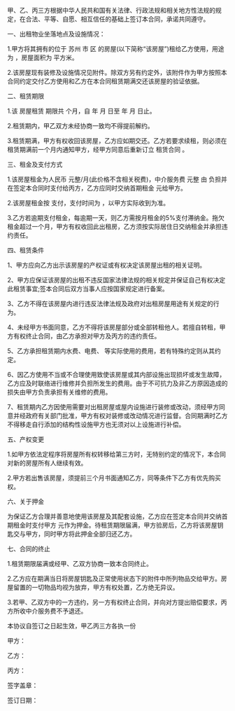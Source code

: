 
 


甲、乙、丙三方根据中华人民共和国有关法律、行政法规和相关地方性法规的规定，在合法、平等、自愿、相互信任的基础上签订本合同，承诺共同遵守。


一、出租物业坐落地点及设施情况：


1.甲方将其拥有的位于
苏州
市 区 的房屋(以下简称“该房屋”)租给乙方使用，用途为 ，房屋面积为 平方米。


2.该房屋现有装修及设施情况见附件。除双方另有约定外，该附件作为甲方按照本合同约定交付乙方使用和乙方在本合同租赁期满交还该房屋的验证依据。


二、租赁期限


1.该
房屋租赁
期限共 个月，自 年 月 日至 年 月 日止。


2.租赁期内，甲乙双方未经协商一致均不得提前解约。


3.租赁期满，甲方有权收回该房屋，乙方应如期交还。乙方若要求续租，则必须在租赁期满前一个月内通知甲方，经甲方同意后重新订立
租赁合同
。


三、租金及支付方式


1.该房屋租金为人民币 元整/月(此价格不含相关税费)，中介服务费 元整 由 负担并在签定本合同时支付给丙方，乙方应同时交纳首期租金 元给甲方。


2.该房屋租金按 支付，支付时间为 ，以甲方实际收到为准。


3.乙方若逾期支付租金，每逾期一天，则乙方需按月租金的5%支付滞纳金。拖欠租金超过一个月，甲方有权收回此出租房，乙方须按实际居住日交纳租金并承担违约责任。


四、租赁条件


1、甲方应向乙方出示该房屋的产权证或有权决定该房屋出租的相关证明。


2、甲方应保证该房屋的出租不违反国家法律法规的相关规定并保证自己有权决定此租赁事宜;签本合同后双方当事人应按国家规定进行备案。


3、乙方不得在该房屋内进行违反法律法规及政府对出租房屋用途有关规定的行为。


4、未经甲方书面同意，乙方不得将该房屋部分或全部转租他人。若擅自转租，甲方有权终止合同，由乙方承担对甲方及丙方的违约责任。


5、乙方承担租赁期内水费、电费、 等实际使用的费用，若有特殊约定则从其约定。


6、因乙方使用不当或不合理使用致使该房屋或其内部设施出现损坏或发生故障，乙方应及时联络进行维修并负担所发生的费用。由于不可抗力及非乙方原因造成的损失由甲方负责承担有关维修的费用。


7、租赁期内乙方因使用需要对出租房屋或屋内设施进行装修或改动，须经甲方同意并经政府有关部门批准，甲方有权对装修或改动情况进行监督。合同期满时乙方不得移走自行添加的结构性设施甲方也无须对以上设施进行补偿。


五、产权变更


1.如甲方依法定程序将房屋所有权转移给第三方时，无特别约定的情况下，本合同对新的房屋所有人继续有效。


2.甲方若出售该房屋，须提前三个月书面通知乙方，同等条件下乙方有优先购买权。


六、关于押金


为保证乙方合理并善意地使用该房屋及其配套设施，乙方应在签定本合同并交纳首期租金时支付甲方 元作为押金。待租赁期限届满，甲方验房后，乙方将该房屋钥匙交与甲方，同时甲方将此押金全部归还乙方。


七、合同的终止


1.租赁期限届满或经甲、乙双方协商一致本合同终止。


2.乙方应在期满当日将房屋钥匙及正常使用状态下的附件中所列物品交给甲方。房屋留置的一切物品均视为放弃，甲方有权处置，乙方绝无异议。


3.若甲、乙双方中的一方违约，另一方有权终止合同，并向对方提出赔偿要求，丙方所收中介服务费不予退还。


本协议自签订之日起生效，甲乙丙三方各执一份


甲方：


乙方：


丙方：


签字盖章：


签订日期：
 


 

 
 
 
 
 
  


  
 

  


  


  
 
 
 
 

